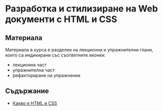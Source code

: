 # Разработка и стилизиране на Web документи с HTML и CSS

## Материала
Материала в курса е разделен на лекционни и упражнителни глани, които са индикирани със съответните иконки:
- лекционна част
- упражнителна част
- рефакториране на упражнение

## Съдържание
- [Какво е HTML и CSS](/chapter@01/)